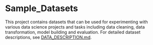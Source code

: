 # Sample_Datasets

This project contains datasets that can be used for experimenting with various data science projects and tasks including data cleaning, data transformation, model building and evaluation. 
For detailed dataset descriptions, see [DATA_DESCRIPTION.md](DATA_DESCRIPTION.md).
